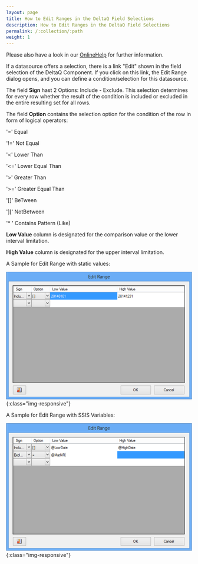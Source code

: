 ```yaml
---
layout: page
title: How to Edit Ranges in the DeltaQ Field Selections
description: How to Edit Ranges in the DeltaQ Field Selections
permalink: /:collection/:path
weight: 1
---
```


Please also have a look in our [OnlineHelp](https://help.theobald-software.com/en/) for further information.

If a datasource offers a selection, there is a link "Edit" shown in the field selection of the DeltaQ Component. If you click on this link, the Edit Range dialog opens, and you can define a condition/selection for this datasource.

The field **Sign** hast 2 Options: Include - Exclude. This selection determines for every row whether the result of the condition is included or excluded in the entire resulting set for all rows.

The field **Option** contains the selection option for the condition of the row in form of logical operators:

'='  Equal

'!=' Not Equal

'<' Lower Than

'<=' Lower Equal Than

'>' Greater Than

'>=' Greater Equal Than

'[]' BeTween

'][' NotBetween

'* ' Contains Pattern (Like)

**Low Value** column is designated for the comparison value or the lower interval limitation.

**High Value** column is designated for the upper interval limitation.

A Sample for Edit Range with static values:

![DeltaQRangeDefintion](/img/contents/DeltaQRangeDefintion.png){:class="img-responsive"}

A Sample for Edit Range with SSIS Variables:

![DeltaQRangeDefintion-Variables](/img/contents/DeltaQRangeDefintion-Variables.png){:class="img-responsive"}
